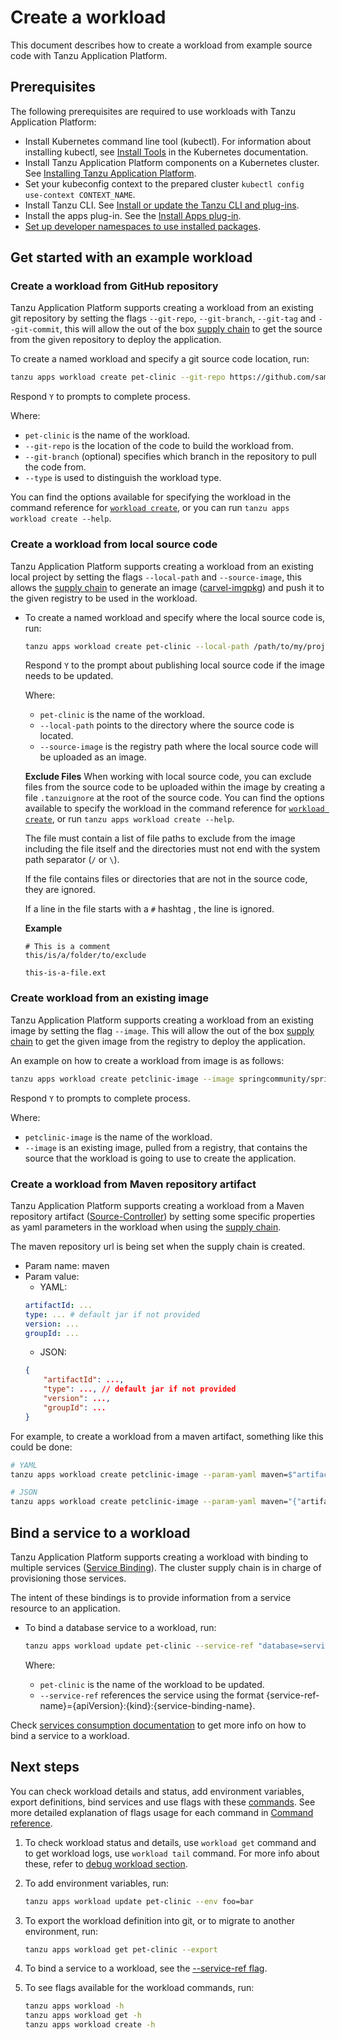 # Create a workload

This document describes how to create a workload from example source code with Tanzu Application Platform.

## <a id='prerequisites'></a> Prerequisites

The following prerequisites are required to use workloads with Tanzu Application Platform:

- Install Kubernetes command line tool (kubectl). For information about installing kubectl, see [Install Tools](https://kubernetes.io/docs/tasks/tools/) in the Kubernetes documentation.
- Install Tanzu Application Platform components on a Kubernetes cluster. See [Installing Tanzu Application Platform](../../install-intro.md).
- Set your kubeconfig context to the prepared cluster `kubectl config use-context CONTEXT_NAME`.
- Install Tanzu CLI. See [Install or update the Tanzu CLI and plug-ins](../../install-tanzu-cli.md#cli-and-plugin).
- Install the apps plug-in. See the [Install Apps plug-in](install-apps-cli.md).
- [Set up developer namespaces to use installed packages](../../set-up-namespaces.md).

## <a id="example"></a> Get started with an example workload

### <a id="workload-git"></a> Create a workload from GitHub repository

Tanzu Application Platform supports creating a workload from an existing git repository by setting the flags `--git-repo`, `--git-branch`, `--git-tag` and `--git-commit`, this will allow the out of the box [supply chain](../../scc/about.md) to get the source from the given repository to deploy the application.

To create a named workload and specify a git source code location, run:

 ```bash
tanzu apps workload create pet-clinic --git-repo https://github.com/sample-accelerators/spring-petclinic --git-tag tap-1.1 --type web
```

Respond `Y` to prompts to complete process.

Where:

- `pet-clinic` is the name of the workload.
- `--git-repo` is the location of the code to build the workload from.
- `--git-branch` (optional) specifies which branch in the repository to pull the code from.
- `--type` is used to distinguish the workload type.

You can find the options available for specifying the workload in the command reference for [`workload create`](command-reference/tanzu-apps-workload-create.md), or you can run `tanzu apps workload create --help`.

### <a id="workload-local-source"></a> Create a workload from local source code

Tanzu Application Platform supports creating a workload from an existing local project by setting the flags `--local-path` and `--source-image`, this allows the [supply chain](../../scc/about.md) to generate an image ([carvel-imgpkg](https://carvel.dev/imgpkg/)) and push it to the given registry to be used in the workload.

- To create a named workload and specify where the local source code is, run:

    ```bash
    tanzu apps workload create pet-clinic --local-path /path/to/my/project --source-image springio/petclinic
    ```

    Respond `Y` to the prompt about publishing local source code if the image needs to be updated.

    Where:

    - `pet-clinic` is the name of the workload.
    - `--local-path` points to the directory where the source code is located.
    - `--source-image` is the registry path where the local source code will be uploaded as an image.

    **Exclude Files**
    When working with local source code, you can exclude files from the source code to be uploaded within the image by creating a file `.tanzuignore` at the root of the source code. You can find the options available to specify the workload in the command reference for [`workload create`](command-reference/tanzu-apps-workload-create.md), or run `tanzu apps workload create --help`.

    The file must contain a list of file paths to exclude from the image including the file itself and the directories must not end with the system path separator (`/` or `\`).

    If the file contains files or directories that are not in the source code, they are ignored.

    If a line in the file starts with a `#` hashtag , the line is ignored.

    **Example**

    ```
    # This is a comment
    this/is/a/folder/to/exclude

    this-is-a-file.ext
    ```

### <a id="workload-image"></a> Create workload from an existing image

Tanzu Application Platform supports creating a workload from an existing image by setting the flag `--image`. This will allow the out of the box [supply chain](../../scc/about.md) to get the given image from the registry to deploy the application.

An example on how to create a workload from image is as follows:

```bash
tanzu apps workload create petclinic-image --image springcommunity/spring-framework-petclinic
```

Respond `Y` to prompts to complete process.

 Where:

- `petclinic-image` is the name of the workload.
- `--image` is an existing image, pulled from a registry, that contains the source that the workload is going to use to create the application.

<!-- -->
### <a id="workload-maven"></a> Create a workload from Maven repository artifact

Tanzu Application Platform supports creating a workload from a Maven repository artifact ([Source-Controller](../../source-controller/about.md)) by setting some specific properties as yaml parameters in the workload when using the [supply chain](../../scc/about.md).

The maven repository url is being set when the supply chain is created.

- Param name: maven
- Param value:
    - YAML:
    ```yaml
    artifactId: ...
    type: ... # default jar if not provided
    version: ...
    groupId: ...

    ```
    - JSON:
    ```json
    {
        "artifactId": ...,
        "type": ..., // default jar if not provided
        "version": ...,
        "groupId": ...
    }
    ```

For example, to create a workload from a maven artifact, something like this could be done:

```bash
# YAML
tanzu apps workload create petclinic-image --param-yaml maven=$"artifactId:hello-world\ntype: jar\nversion: 0.0.1\ngroupId: carto.run"

# JSON
tanzu apps workload create petclinic-image --param-yaml maven="{"artifactId":"hello-world", "type": "jar", "version": "0.0.1", "groupId": "carto.run"}"
```

## <a id="bind-service"></a> Bind a service to a workload

Tanzu Application Platform supports creating a workload with binding to multiple services ([Service Binding](../../service-bindings/about.md)). The cluster supply chain is in charge of provisioning those services.

The intent of these bindings is to provide information from a service resource to an application.

- To bind a database service to a workload, run:

    ```bash
    tanzu apps workload update pet-clinic --service-ref "database=services.tanzu.vmware.com/v1alpha1:MySQL:my-prod-db"
    ```

    Where:

    - `pet-clinic` is the name of the workload to be updated.
    - `--service-ref` references the service using the format {service-ref-name}={apiVersion}:{kind}:{service-binding-name}.

Check [services consumption documentation](../../getting-started/consume-services.md) to get more info on how to bind a service to a workload.

## <a id="next-steps"></a> Next steps

You can check workload details and status, add environment variables, export definitions, bind services and use flags with these [commands](command-reference.md). See more detailed explanation of flags usage for each command in [Command reference](command-reference.md).

1. To check workload status and details, use `workload get` command and to get workload logs, use `workload tail` command. For more info about these, refer to [debug workload section](debug-workload.md).


2. To add environment variables, run:

    ```bash
    tanzu apps workload update pet-clinic --env foo=bar
    ```

3. To export the workload definition into git, or to migrate to another environment, run:

    ```bash
    tanzu apps workload get pet-clinic --export
    ```

4. To bind a service to a workload, see the [--service-ref flag](command-reference/commands-details/workload-create-update-apply.md#apply-service-ref).

5. To see flags available for the workload commands, run:

    ```bash
    tanzu apps workload -h
    tanzu apps workload get -h
    tanzu apps workload create -h
    ```
